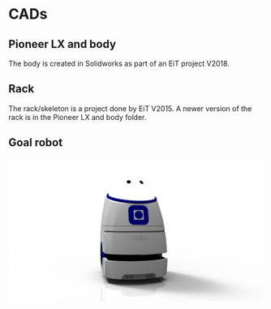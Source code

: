 # CADs

## Pioneer LX and body
The body is created in Solidworks as part of an EiT project V2018. 

## Rack
The rack/skeleton is a project done by EiT V2015. A newer version of the rack is in the Pioneer LX and body folder.

## Goal robot
![Front](front2.png "Cyborg front")